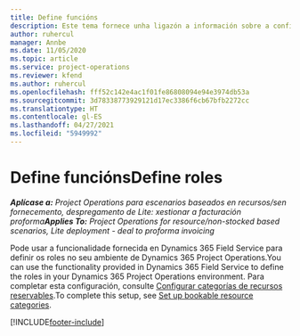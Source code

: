 ```yaml
---
title: Define funcións
description: Este tema fornece unha ligazón a información sobre a configuración de categorías de recursos reservables.
author: ruhercul
manager: Annbe
ms.date: 11/05/2020
ms.topic: article
ms.service: project-operations
ms.reviewer: kfend
ms.author: ruhercul
ms.openlocfilehash: fff52c142e4ac1f01fe86808094e94e3974db53a
ms.sourcegitcommit: 3d78338773929121d17ec3386f6cb67bfb2272cc
ms.translationtype: HT
ms.contentlocale: gl-ES
ms.lasthandoff: 04/27/2021
ms.locfileid: "5949992"
---
```

# <a name="define-roles"></a><span data-ttu-id="a53f0-103">Define funcións</span><span class="sxs-lookup"><span data-stu-id="a53f0-103">Define roles</span></span>

<span data-ttu-id="a53f0-104">_**Aplícase a:** Project Operations para escenarios baseados en recursos/sen fornecemento, despregamento de Lite: xestionar a facturación proforma_</span><span class="sxs-lookup"><span data-stu-id="a53f0-104">_**Applies To:** Project Operations for resource/non-stocked based scenarios, Lite deployment - deal to proforma invoicing_</span></span>

<span data-ttu-id="a53f0-105">Pode usar a funcionalidade fornecida en Dynamics 365 Field Service para definir os roles no seu ambiente de Dynamics 365 Project Operations.</span><span class="sxs-lookup"><span data-stu-id="a53f0-105">You can use the functionality provided in Dynamics 365 Field Service to define the roles in your Dynamics 365 Project Operations environment.</span></span> <span data-ttu-id="a53f0-106">Para completar esta configuración, consulte [Configurar categorías de recursos reservables](/dynamics365/field-service/set-up-bookable-resource-categories).</span><span class="sxs-lookup"><span data-stu-id="a53f0-106">To complete this setup, see [Set up bookable resource categories](/dynamics365/field-service/set-up-bookable-resource-categories).</span></span>


[!INCLUDE[footer-include](../includes/footer-banner.md)]